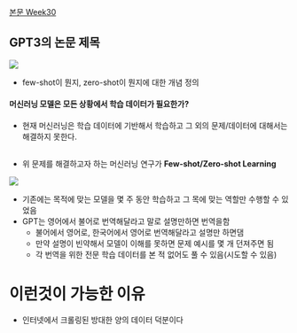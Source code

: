 [본문 Week30](https://jiho-ml.com/weekly-nlp-30/)

## GPT3의 논문 제목
![](https://jiho-ml.com/content/images/2020/09/figure1.png)
- few-shot이 뭔지, zero-shot이 뭔지에 대한 개념 정의

#### 머신러닝 모델은 모든 상황에서 학습 데이터가 필요한가?
- 현재 머신러닝은 학습 데이터에 기반해서 학습하고 그 외의 문제/데이터에 대해서는 해결하지 못한다.
##

- 위 문제를 해결하고자 하는 머신러닝 연구가 **Few-shot/Zero-shot Learning**

![](https://jiho-ml.com/content/images/2020/09/figure3-1.png)

- 기존에는 목적에 맞는 모델을 몇 주 동안 학습하고 그 목에 맞는 역할만 수행할 수 있었음
- GPT는 영어에서 불어로 번역해달라고 말로 설명만하면 번역을함
  - 불어에서 영어로, 한국어에서 영어로 번역해달라고 설명만 하면댐
  - 만약 설명이 빈약해서 모델이 이해를 못하면 문제 예시를 몇 개 던져주면 됨
  - 각 번역을 위한 전문 학습 데이터를 본 적 없어도 풀 수 있음(시도할 수 있음)

# 이런것이 가능한 이유
- 인터넷에서 크롤링된 방대한 양의 데이터 덕분이다
